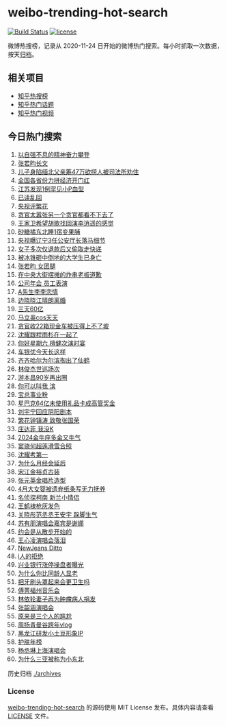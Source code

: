 # weibo-trending-hot-search

[![Build Status](https://github.com/justjavac/weibo-trending-hot-search/workflows/ci/badge.svg?branch=master)](https://github.com/justjavac/weibo-trending-hot-search/actions)
[![license](https://img.shields.io/github/license/justjavac/weibo-trending-hot-search)](https://github.com/justjavac/weibo-trending-hot-search/blob/master/LICENSE)

微博热搜榜，记录从 2020-11-24 日开始的微博热门搜索。每小时抓取一次数据，按天[归档](./archives)。

## 相关项目

- [知乎热搜榜](https://github.com/justjavac/zhihu-trending-top-search)
- [知乎热门话题](https://github.com/justjavac/zhihu-trending-hot-questions)
- [知乎热门视频](https://github.com/justjavac/zhihu-trending-hot-video)

## 今日热门搜索

<!-- BEGIN -->
<!-- 最后更新时间 Sun Jan 07 2024 02:08:25 GMT+0800 (China Standard Time) -->

1. [以自强不息的精神奋力攀登](https://s.weibo.com//weibo?q=%23%E4%BB%A5%E8%87%AA%E5%BC%BA%E4%B8%8D%E6%81%AF%E7%9A%84%E7%B2%BE%E7%A5%9E%E5%A5%8B%E5%8A%9B%E6%94%80%E7%99%BB%23&Refer=new_time)
1. [张若昀长文](https://s.weibo.com//weibo?q=%E5%BC%A0%E8%8B%A5%E6%98%80%E9%95%BF%E6%96%87&t=31&band_rank=1&Refer=top)
1. [儿子身陷缅北父亲筹47万欲捞人被司法所劝住](https://s.weibo.com//weibo?q=%23%E5%84%BF%E5%AD%90%E8%BA%AB%E9%99%B7%E7%BC%85%E5%8C%97%E7%88%B6%E4%BA%B2%E7%AD%B947%E4%B8%87%E6%AC%B2%E6%8D%9E%E4%BA%BA%E8%A2%AB%E5%8F%B8%E6%B3%95%E6%89%80%E5%8A%9D%E4%BD%8F%23&t=31&band_rank=2&Refer=top)
1. [全国各省份力拼经济开门红](https://s.weibo.com//weibo?q=%23%E5%85%A8%E5%9B%BD%E5%90%84%E7%9C%81%E4%BB%BD%E5%8A%9B%E6%8B%BC%E7%BB%8F%E6%B5%8E%E5%BC%80%E9%97%A8%E7%BA%A2%23&t=31&band_rank=3&Refer=top)
1. [江苏发现1例罕见小P血型](https://s.weibo.com//weibo?q=%23%E6%B1%9F%E8%8B%8F%E5%8F%91%E7%8E%B01%E4%BE%8B%E7%BD%95%E8%A7%81%E5%B0%8FP%E8%A1%80%E5%9E%8B%23&t=31&band_rank=18&Refer=top)
1. [已读乱回](https://s.weibo.com//weibo?q=%23%E5%B7%B2%E8%AF%BB%E4%B9%B1%E5%9B%9E%23&t=31&band_rank=5&Refer=top)
1. [央视评繁花](https://s.weibo.com//weibo?q=%23%E5%A4%AE%E8%A7%86%E8%AF%84%E7%B9%81%E8%8A%B1%23&t=31&band_rank=8&Refer=top)
1. [贪官太嚣张另一个贪官都看不下去了](https://s.weibo.com//weibo?q=%23%E8%B4%AA%E5%AE%98%E5%A4%AA%E5%9A%A3%E5%BC%A0%E5%8F%A6%E4%B8%80%E4%B8%AA%E8%B4%AA%E5%AE%98%E9%83%BD%E7%9C%8B%E4%B8%8D%E4%B8%8B%E5%8E%BB%E4%BA%86%23&t=31&band_rank=14&Refer=top)
1. [王家卫希望胡歌找回演李逍遥的感觉](https://s.weibo.com//weibo?q=%23%E7%8E%8B%E5%AE%B6%E5%8D%AB%E5%B8%8C%E6%9C%9B%E8%83%A1%E6%AD%8C%E6%89%BE%E5%9B%9E%E6%BC%94%E6%9D%8E%E9%80%8D%E9%81%A5%E7%9A%84%E6%84%9F%E8%A7%89%23&t=31&band_rank=6&Refer=top)
1. [砂糖橘东北睡1宿变果脯](https://s.weibo.com//weibo?q=%23%E7%A0%82%E7%B3%96%E6%A9%98%E4%B8%9C%E5%8C%97%E7%9D%A11%E5%AE%BF%E5%8F%98%E6%9E%9C%E8%84%AF%23&t=31&band_rank=7&Refer=top)
1. [央视曝辽宁3任公安厅长落马细节](https://s.weibo.com//weibo?q=%23%E5%A4%AE%E8%A7%86%E6%9B%9D%E8%BE%BD%E5%AE%813%E4%BB%BB%E5%85%AC%E5%AE%89%E5%8E%85%E9%95%BF%E8%90%BD%E9%A9%AC%E7%BB%86%E8%8A%82%23&t=31&band_rank=4&Refer=top)
1. [女子多次仅退款后又偷取走快递](https://s.weibo.com//weibo?q=%23%E5%A5%B3%E5%AD%90%E5%A4%9A%E6%AC%A1%E4%BB%85%E9%80%80%E6%AC%BE%E5%90%8E%E5%8F%88%E5%81%B7%E5%8F%96%E8%B5%B0%E5%BF%AB%E9%80%92%23&t=31&band_rank=11&Refer=top)
1. [被冰锥砸中倒地的大学生已身亡](https://s.weibo.com//weibo?q=%23%E8%A2%AB%E5%86%B0%E9%94%A5%E7%A0%B8%E4%B8%AD%E5%80%92%E5%9C%B0%E7%9A%84%E5%A4%A7%E5%AD%A6%E7%94%9F%E5%B7%B2%E8%BA%AB%E4%BA%A1%23&t=31&band_rank=16&Refer=top)
1. [张若昀 女团腿](https://s.weibo.com//weibo?q=%E5%BC%A0%E8%8B%A5%E6%98%80%20%E5%A5%B3%E5%9B%A2%E8%85%BF&t=31&band_rank=11&Refer=top)
1. [在中央大街摆摊的炸串老板道歉](https://s.weibo.com//weibo?q=%23%E5%9C%A8%E4%B8%AD%E5%A4%AE%E5%A4%A7%E8%A1%97%E6%91%86%E6%91%8A%E7%9A%84%E7%82%B8%E4%B8%B2%E8%80%81%E6%9D%BF%E9%81%93%E6%AD%89%23&t=31&band_rank=12&Refer=top)
1. [公司年会 员工表演](https://s.weibo.com//weibo?q=%E5%85%AC%E5%8F%B8%E5%B9%B4%E4%BC%9A%20%E5%91%98%E5%B7%A5%E8%A1%A8%E6%BC%94&t=31&band_rank=22&Refer=top)
1. [A先生李李恋情](https://s.weibo.com//weibo?q=A%E5%85%88%E7%94%9F%E6%9D%8E%E6%9D%8E%E6%81%8B%E6%83%85&t=31&band_rank=20&Refer=top)
1. [边晓晓江晴朗离婚](https://s.weibo.com//weibo?q=%E8%BE%B9%E6%99%93%E6%99%93%E6%B1%9F%E6%99%B4%E6%9C%97%E7%A6%BB%E5%A9%9A&t=31&band_rank=9&Refer=top)
1. [三天60亿](https://s.weibo.com//weibo?q=%E4%B8%89%E5%A4%A960%E4%BA%BF&t=31&band_rank=19&Refer=top)
1. [马立奥cos天天](https://s.weibo.com//weibo?q=%23%E9%A9%AC%E7%AB%8B%E5%A5%A5cos%E5%A4%A9%E5%A4%A9%23&t=31&band_rank=13&Refer=top)
1. [贪官收22箱现金车被压得上不了坡](https://s.weibo.com//weibo?q=%23%E8%B4%AA%E5%AE%98%E6%94%B622%E7%AE%B1%E7%8E%B0%E9%87%91%E8%BD%A6%E8%A2%AB%E5%8E%8B%E5%BE%97%E4%B8%8A%E4%B8%8D%E4%BA%86%E5%9D%A1%23&t=31&band_rank=15&Refer=top)
1. [沈耀跟程雨杉在一起了](https://s.weibo.com//weibo?q=%E6%B2%88%E8%80%80%E8%B7%9F%E7%A8%8B%E9%9B%A8%E6%9D%89%E5%9C%A8%E4%B8%80%E8%B5%B7%E4%BA%86&t=31&band_rank=17&Refer=top)
1. [你好星期六 檀健次演时宴](https://s.weibo.com//weibo?q=%E4%BD%A0%E5%A5%BD%E6%98%9F%E6%9C%9F%E5%85%AD%20%E6%AA%80%E5%81%A5%E6%AC%A1%E6%BC%94%E6%97%B6%E5%AE%B4&t=31&band_rank=22&Refer=top)
1. [车银优今天长这样](https://s.weibo.com//weibo?q=%E8%BD%A6%E9%93%B6%E4%BC%98%E4%BB%8A%E5%A4%A9%E9%95%BF%E8%BF%99%E6%A0%B7&t=31&band_rank=10&Refer=top)
1. [齐齐哈尔为尔滨掏出了仙鹤](https://s.weibo.com//weibo?q=%23%E9%BD%90%E9%BD%90%E5%93%88%E5%B0%94%E4%B8%BA%E5%B0%94%E6%BB%A8%E6%8E%8F%E5%87%BA%E4%BA%86%E4%BB%99%E9%B9%A4%23&t=31&band_rank=50&Refer=top)
1. [林俊杰世巡场次](https://s.weibo.com//weibo?q=%E6%9E%97%E4%BF%8A%E6%9D%B0%E4%B8%96%E5%B7%A1%E5%9C%BA%E6%AC%A1&t=31&band_rank=38&Refer=top)
1. [游本昌90岁再出圈](https://s.weibo.com//weibo?q=%23%E6%B8%B8%E6%9C%AC%E6%98%8C90%E5%B2%81%E5%86%8D%E5%87%BA%E5%9C%88%23&t=31&band_rank=26&Refer=top)
1. [你可以叫我 滨](https://s.weibo.com//weibo?q=%E4%BD%A0%E5%8F%AF%E4%BB%A5%E5%8F%AB%E6%88%91%20%E6%BB%A8&t=31&band_rank=21&Refer=top)
1. [宝总事业粉](https://s.weibo.com//weibo?q=%E5%AE%9D%E6%80%BB%E4%BA%8B%E4%B8%9A%E7%B2%89&t=31&band_rank=27&Refer=top)
1. [星巴克64亿未使用礼品卡成高管奖金](https://s.weibo.com//weibo?q=%23%E6%98%9F%E5%B7%B4%E5%85%8B64%E4%BA%BF%E6%9C%AA%E4%BD%BF%E7%94%A8%E7%A4%BC%E5%93%81%E5%8D%A1%E6%88%90%E9%AB%98%E7%AE%A1%E5%A5%96%E9%87%91%23&t=31&band_rank=36&Refer=top)
1. [刘宇宁回应阴阳剧本](https://s.weibo.com//weibo?q=%23%E5%88%98%E5%AE%87%E5%AE%81%E5%9B%9E%E5%BA%94%E9%98%B4%E9%98%B3%E5%89%A7%E6%9C%AC%23&t=31&band_rank=31&Refer=top)
1. [繁花钟镇涛 致敬张国荣](https://s.weibo.com//weibo?q=%E7%B9%81%E8%8A%B1%E9%92%9F%E9%95%87%E6%B6%9B%20%E8%87%B4%E6%95%AC%E5%BC%A0%E5%9B%BD%E8%8D%A3&t=31&band_rank=33&Refer=top)
1. [庄达菲 我没K](https://s.weibo.com//weibo?q=%E5%BA%84%E8%BE%BE%E8%8F%B2%20%E6%88%91%E6%B2%A1K&t=31&band_rank=23&Refer=top)
1. [2024金牛座多金又牛气](https://s.weibo.com//weibo?q=2024%E9%87%91%E7%89%9B%E5%BA%A7%E5%A4%9A%E9%87%91%E5%8F%88%E7%89%9B%E6%B0%94&t=31&band_rank=30&Refer=top)
1. [窦骁何超莲滑雪合照](https://s.weibo.com//weibo?q=%23%E7%AA%A6%E9%AA%81%E4%BD%95%E8%B6%85%E8%8E%B2%E6%BB%91%E9%9B%AA%E5%90%88%E7%85%A7%23&t=31&band_rank=34&Refer=top)
1. [沈耀考第一](https://s.weibo.com//weibo?q=%E6%B2%88%E8%80%80%E8%80%83%E7%AC%AC%E4%B8%80&t=31&band_rank=34&Refer=top)
1. [为什么月经会延后](https://s.weibo.com//weibo?q=%23%E4%B8%BA%E4%BB%80%E4%B9%88%E6%9C%88%E7%BB%8F%E4%BC%9A%E5%BB%B6%E5%90%8E%23&t=31&band_rank=23&Refer=top)
1. [宋江金裕贞古装](https://s.weibo.com//weibo?q=%23%E5%AE%8B%E6%B1%9F%E9%87%91%E8%A3%95%E8%B4%9E%E5%8F%A4%E8%A3%85%23&t=31&band_rank=32&Refer=top)
1. [张元英金唱片造型](https://s.weibo.com//weibo?q=%E5%BC%A0%E5%85%83%E8%8B%B1%E9%87%91%E5%94%B1%E7%89%87%E9%80%A0%E5%9E%8B&t=31&band_rank=43&Refer=top)
1. [4月大女婴被遗弃纸条写无力抚养](https://s.weibo.com//weibo?q=%234%E6%9C%88%E5%A4%A7%E5%A5%B3%E5%A9%B4%E8%A2%AB%E9%81%97%E5%BC%83%E7%BA%B8%E6%9D%A1%E5%86%99%E6%97%A0%E5%8A%9B%E6%8A%9A%E5%85%BB%23&t=31&band_rank=35&Refer=top)
1. [名侦探柯南 新兰小情侣](https://s.weibo.com//weibo?q=%E5%90%8D%E4%BE%A6%E6%8E%A2%E6%9F%AF%E5%8D%97%20%E6%96%B0%E5%85%B0%E5%B0%8F%E6%83%85%E4%BE%A3&t=31&band_rank=24&Refer=top)
1. [王鹤棣枪灰发色](https://s.weibo.com//weibo?q=%23%E7%8E%8B%E9%B9%A4%E6%A3%A3%E6%9E%AA%E7%81%B0%E5%8F%91%E8%89%B2%23&t=31&band_rank=44&Refer=top)
1. [关晓彤范丞丞王安宇 跺脚生气](https://s.weibo.com//weibo?q=%E5%85%B3%E6%99%93%E5%BD%A4%E8%8C%83%E4%B8%9E%E4%B8%9E%E7%8E%8B%E5%AE%89%E5%AE%87%20%E8%B7%BA%E8%84%9A%E7%94%9F%E6%B0%94&t=31&band_rank=39&Refer=top)
1. [苏有朋演唱会嘉宾是谢娜](https://s.weibo.com//weibo?q=%23%E8%8B%8F%E6%9C%89%E6%9C%8B%E6%BC%94%E5%94%B1%E4%BC%9A%E5%98%89%E5%AE%BE%E6%98%AF%E8%B0%A2%E5%A8%9C%23&t=31&band_rank=25&Refer=top)
1. [约会是从散步开始的](https://s.weibo.com//weibo?q=%E7%BA%A6%E4%BC%9A%E6%98%AF%E4%BB%8E%E6%95%A3%E6%AD%A5%E5%BC%80%E5%A7%8B%E7%9A%84&t=31&band_rank=28&Refer=top)
1. [王心凌演唱会落泪](https://s.weibo.com//weibo?q=%E7%8E%8B%E5%BF%83%E5%87%8C%E6%BC%94%E5%94%B1%E4%BC%9A%E8%90%BD%E6%B3%AA&t=31&band_rank=41&Refer=top)
1. [NewJeans Ditto](https://s.weibo.com//weibo?q=NewJeans%20Ditto&t=31&band_rank=42&Refer=top)
1. [i人的拒绝](https://s.weibo.com//weibo?q=i%E4%BA%BA%E7%9A%84%E6%8B%92%E7%BB%9D&t=31&band_rank=22&Refer=top)
1. [兴业银行涨停操盘者曝光](https://s.weibo.com//weibo?q=%23%E5%85%B4%E4%B8%9A%E9%93%B6%E8%A1%8C%E6%B6%A8%E5%81%9C%E6%93%8D%E7%9B%98%E8%80%85%E6%9B%9D%E5%85%89%23&t=31&band_rank=26&Refer=top)
1. [为什么你比同龄人显老](https://s.weibo.com//weibo?q=%23%E4%B8%BA%E4%BB%80%E4%B9%88%E4%BD%A0%E6%AF%94%E5%90%8C%E9%BE%84%E4%BA%BA%E6%98%BE%E8%80%81%23&t=31&band_rank=37&Refer=top)
1. [把牙刷头罩起来会更卫生吗](https://s.weibo.com//weibo?q=%23%E6%8A%8A%E7%89%99%E5%88%B7%E5%A4%B4%E7%BD%A9%E8%B5%B7%E6%9D%A5%E4%BC%9A%E6%9B%B4%E5%8D%AB%E7%94%9F%E5%90%97%23&t=31&band_rank=29&Refer=top)
1. [傅菁福州音乐会](https://s.weibo.com//weibo?q=%23%E5%82%85%E8%8F%81%E7%A6%8F%E5%B7%9E%E9%9F%B3%E4%B9%90%E4%BC%9A%23&t=31&band_rank=38&Refer=top)
1. [林依轮妻子再为肿瘤病人捐发](https://s.weibo.com//weibo?q=%23%E6%9E%97%E4%BE%9D%E8%BD%AE%E5%A6%BB%E5%AD%90%E5%86%8D%E4%B8%BA%E8%82%BF%E7%98%A4%E7%97%85%E4%BA%BA%E6%8D%90%E5%8F%91%23&t=31&band_rank=39&Refer=top)
1. [张韶涵演唱会](https://s.weibo.com//weibo?q=%E5%BC%A0%E9%9F%B6%E6%B6%B5%E6%BC%94%E5%94%B1%E4%BC%9A&t=31&band_rank=47&Refer=top)
1. [原来是三个人的尴尬](https://s.weibo.com//weibo?q=%E5%8E%9F%E6%9D%A5%E6%98%AF%E4%B8%89%E4%B8%AA%E4%BA%BA%E7%9A%84%E5%B0%B4%E5%B0%AC&t=31&band_rank=43&Refer=top)
1. [周扬青曼谷跨年vlog](https://s.weibo.com//weibo?q=%E5%91%A8%E6%89%AC%E9%9D%92%E6%9B%BC%E8%B0%B7%E8%B7%A8%E5%B9%B4vlog&t=31&band_rank=40&Refer=top)
1. [黑龙江研发小土豆形象IP](https://s.weibo.com//weibo?q=%23%E9%BB%91%E9%BE%99%E6%B1%9F%E7%A0%94%E5%8F%91%E5%B0%8F%E5%9C%9F%E8%B1%86%E5%BD%A2%E8%B1%A1IP%23&t=31&band_rank=45&Refer=top)
1. [护肤年榜](https://s.weibo.com//weibo?q=%E6%8A%A4%E8%82%A4%E5%B9%B4%E6%A6%9C&t=31&band_rank=46&Refer=top)
1. [杨丞琳上海演唱会](https://s.weibo.com//weibo?q=%E6%9D%A8%E4%B8%9E%E7%90%B3%E4%B8%8A%E6%B5%B7%E6%BC%94%E5%94%B1%E4%BC%9A&t=31&band_rank=48&Refer=top)
1. [为什么三亚被称为小东北](https://s.weibo.com//weibo?q=%23%E4%B8%BA%E4%BB%80%E4%B9%88%E4%B8%89%E4%BA%9A%E8%A2%AB%E7%A7%B0%E4%B8%BA%E5%B0%8F%E4%B8%9C%E5%8C%97%23&t=31&band_rank=49&Refer=top)

<!-- END -->

历史归档 [./archives](./archives)

### License

[weibo-trending-hot-search](https://github.com/justjavac/weibo-trending-hot-search) 的源码使用 MIT License
发布。具体内容请查看 [LICENSE](./LICENSE) 文件。
